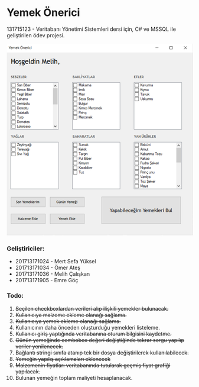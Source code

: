
# Yemek Önerici

131715123 - Veritabanı Yönetimi Sistemleri dersi için, C# ve MSSQL ile geliştirilen ödev projesi.

![Yemek Önerici](ss.png?raw=true "Title")


### Geliştiriciler:
 - 201713171024 - Mert Sefa Yüksel 
 - 201713171034 - Ömer Ateş
 - 201713171036 - Melih Çalışkan
 - 201713171905 - Emre Göç

### Todo:

 1. ~~Seçilen checkboxlardan verileri alıp ilişkili yemekler bulunacak.~~
 2. ~~Kullanıcıya malzeme ekleme olanağı sağlama.~~
 3. ~~Kullanıcıya yemek ekleme olanağı sağlama.~~
 4. Kullanıcının daha önceden oluşturduğu yemekleri listeleme.
 5. ~~Kullanıcı giriş yaptığında veritabanına oturum bilgisini kaydetme.~~
 6. ~~Günün yemeğinde combobox değeri değiştiğinde tekrar sorgu yapılıp veriler yenilenecek.~~
 7. ~~Bağlantı stringi sınıfa atanıp tek bir dosya değiştirilerek kullanılabilecek.~~
 8. ~~Yemeğin yapılış açıklamaları eklenecek~~
 9. ~~Malzemenin fiyatları veritabanında tutularak geçmiş fiyat grafiği yapılacak.~~
 10. Bulunan yemeğin toplam maliyeti hesaplanacak.
